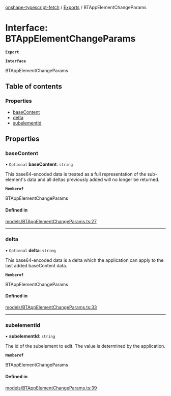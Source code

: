[onshape-typescript-fetch](../README.md) / [Exports](../modules.md) / BTAppElementChangeParams

# Interface: BTAppElementChangeParams

**`Export`**

**`Interface`**

BTAppElementChangeParams

## Table of contents

### Properties

- [baseContent](BTAppElementChangeParams.md#basecontent)
- [delta](BTAppElementChangeParams.md#delta)
- [subelementId](BTAppElementChangeParams.md#subelementid)

## Properties

### baseContent

• `Optional` **baseContent**: `string`

This base64-encoded data is treated as a full representation of the sub-element's data and all deltas previously added will no longer be returned.

**`Memberof`**

BTAppElementChangeParams

#### Defined in

[models/BTAppElementChangeParams.ts:27](https://github.com/toebes/onshape-typescript-fetch/blob/3e11ae1/models/BTAppElementChangeParams.ts#L27)

___

### delta

• `Optional` **delta**: `string`

This base64-encoded data is a delta which the application can apply to the last added baseContent data.

**`Memberof`**

BTAppElementChangeParams

#### Defined in

[models/BTAppElementChangeParams.ts:33](https://github.com/toebes/onshape-typescript-fetch/blob/3e11ae1/models/BTAppElementChangeParams.ts#L33)

___

### subelementId

• **subelementId**: `string`

The id of the subelement to edit. The value is determined by the application.

**`Memberof`**

BTAppElementChangeParams

#### Defined in

[models/BTAppElementChangeParams.ts:39](https://github.com/toebes/onshape-typescript-fetch/blob/3e11ae1/models/BTAppElementChangeParams.ts#L39)
